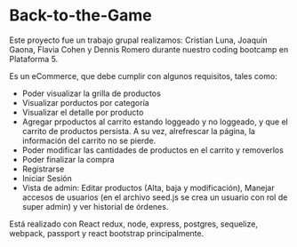 # Back-to-the-Game

Este proyecto fue un trabajo grupal realizamos: Cristian Luna, Joaquín Gaona, Flavia Cohen y Dennis Romero durante nuestro coding bootcamp en Plataforma 5.

Es un eCommerce, que debe cumplir con algunos requisitos, tales como:

- Poder visualizar la grilla de productos
- Visualizar porductos por categoría
- Visualizar el detalle por producto
- Agregar prpoductos al carrito estando loggeado y no loggeado, y que el carrito de productos persista. A su vez, alrefrescar la página, la información del carrito no se pierde.
- Poder modificar las cantidades de productos en el carrito y removerlos
- Poder finalizar la compra
- Registrarse
- Iniciar Sesión
- Vista de admin: Editar productos (Alta, baja y modificación), Manejar accesos de usuarios (en el archivo seed.js se crea un usuario con rol de super admin) y ver historial de órdenes.

Está realizado con React redux, node, express, postgres, sequelize, webpack, passport y react bootstrap principalmente.
